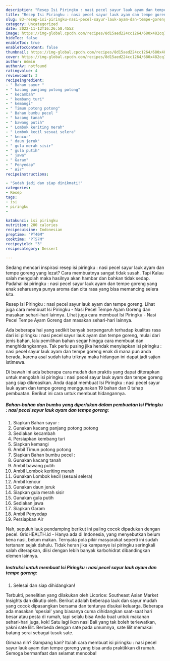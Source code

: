 ```yaml
---
description: "Resep Isi Piringku : nasi pecel sayur lauk ayam dan tempe goreng yang Enak , Enak"
title: "Resep Isi Piringku : nasi pecel sayur lauk ayam dan tempe goreng yang Enak , Enak"
slug: 83-resep-isi-piringku-nasi-pecel-sayur-lauk-ayam-dan-tempe-goreng-yang-enak-enak
category: Uncategorized
date: 2022-11-12T16:26:58.455Z
image: https://img-global.cpcdn.com/recipes/8d15aed224cc1264/680x482cq70/isi-piringku-nasi-pecel-sayur-lauk-ayam-dan-tempe-goreng-foto-resep-utama.jpg
hideToc: false
enableToc: true
enableTocContent: false
thumbnail: https://img-global.cpcdn.com/recipes/8d15aed224cc1264/680x482cq70/isi-piringku-nasi-pecel-sayur-lauk-ayam-dan-tempe-goreng-foto-resep-utama.jpg
cover: https://img-global.cpcdn.com/recipes/8d15aed224cc1264/680x482cq70/isi-piringku-nasi-pecel-sayur-lauk-ayam-dan-tempe-goreng-foto-resep-utama.jpg
author: Admin
authorAv: notfound
ratingvalue: 4
reviewcount: 3
recipeingredient:
- " Bahan sayur "
- " kacang panjang potong potong"
- " kecambah"
- " kembang turi"
- " kemangi"
- " Timun potong potong"
- " Bahan bumbu pecel "
- " kacang tanah"
- " bawang putih"
- " Lombok keriting merah"
- " Lombok kecil sesuai selera"
- " kencur"
- " daun jeruk"
- " gula merah sisir"
- " gula putih"
- " jawa"
- " Garam"
- " Penyedap"
- " Air"
recipeinstructions:

- "Sudah jadi dan siap dinikmati!"
categories:
- Resep
tags:
- isi
- piringku
- 

katakunci: isi piringku  
nutrition: 200 calories
recipecuisine: Indonesian
preptime: "PT40M"
cooktime: "PT57M"
recipeyield: "3"
recipecategory: Dessert

---
```



Sedang mencari inspirasi resep isi piringku : nasi pecel sayur lauk ayam dan tempe goreng yang lezat? Cara membuatnya sangat tidak susah. Tapi Kalau salah mengolah maka hasilnya akan hambar dan bahkan tidak sedap. Padahal isi piringku : nasi pecel sayur lauk ayam dan tempe goreng yang enak seharusnya punya aroma dan cita rasa yang bisa memancing selera kita.


Resep Isi Piringku : nasi pecel sayur lauk ayam dan tempe goreng. Lihat juga cara membuat Isi Piringku - Nasi Pecel Tempe Ayam Goreng dan masakan sehari-hari lainnya. Lihat juga cara membuat Isi Piringku - Nasi Pecel Tempe Ayam Goreng dan masakan sehari-hari lainnya.

Ada beberapa hal yang sedikit banyak berpengaruh terhadap kualitas rasa dari isi piringku : nasi pecel sayur lauk ayam dan tempe goreng, mulai dari jenis bahan, lalu pemilihan bahan segar hingga cara membuat dan menghidangkannya. Tak perlu pusing jika hendak menyiapkan isi piringku : nasi pecel sayur lauk ayam dan tempe goreng enak di mana pun anda berada, karena asal sudah tahu triknya maka hidangan ini dapat jadi sajian istimewa.


Di bawah ini ada beberapa cara mudah dan praktis yang dapat diterapkan untuk mengolah isi piringku : nasi pecel sayur lauk ayam dan tempe goreng yang siap dikreasikan. Anda dapat membuat Isi Piringku : nasi pecel sayur lauk ayam dan tempe goreng menggunakan 19 bahan dan 0 tahap pembuatan. Berikut ini cara untuk membuat hidangannya.

<!--inarticleads1-->

##### Bahan-bahan dan bumbu yang diperlukan dalam pembuatan Isi Piringku : nasi pecel sayur lauk ayam dan tempe goreng:

1. Siapkan  Bahan sayur :
1. Gunakan  kacang panjang potong potong
1. Sediakan  kecambah
1. Persiapkan  kembang turi
1. Siapkan  kemangi
1. Ambil  Timun potong potong
1. Siapkan  Bahan bumbu pecel :
1. Gunakan  kacang tanah
1. Ambil  bawang putih
1. Ambil  Lombok keriting merah
1. Gunakan  Lombok kecil (sesuai selera)
1. Ambil  kencur
1. Gunakan  daun jeruk
1. Siapkan  gula merah sisir
1. Gunakan  gula putih
1. Sediakan  jawa
1. Siapkan  Garam
1. Ambil  Penyedap
1. Persiapkan  Air


Nah, sepuluh lauk pendamping berikut ini paling cocok dipadukan dengan pecel. GridHEALTH.id - Hanya ada di Indonesia, yang menyebutkan belum kena nasi, belum makan. Ternyata pola pikir masyarakat seperti ini sudah tertanam sejak dahulu. Tidak heran jika kampanye isi piringku seringkali salah diterapkan, diisi dengan lebih banyak karbohidrat dibandingkan elemen lainnya. 

<!--inarticleads2-->

##### Instruksi untuk membuat Isi Piringku : nasi pecel sayur lauk ayam dan tempe goreng:


1. Selesai dan siap dihidangkan!

Terbukti, penelitian yang dilakukan oleh Licorice: Southeast Asian Market Insights dan dikutip oleh. Berikut adalah beberapa lauk dan sayur mudah yang cocok dipasangkan bersama dan tentunya disukai keluarga. Beberapa ada masakan &#39;spesial&#39; yang biasanya cuma dihidangkan saat-saat hari besar atau pesta di rumah, tapi selalu bisa Anda buat untuk makanan sehari-hari juga, kok! Satu lagi ikon nasi Bali yang tak boleh terlewatkan, yakni sate lilit. Berbeda dengan sate pada umumnya, sate lilit memakai batang serai sebagai tusuk sate. 

Gimana nih? Gampang kan? Itulah cara membuat isi piringku : nasi pecel sayur lauk ayam dan tempe goreng yang bisa anda praktikkan di rumah. Semoga bermanfaat dan selamat mencoba!
